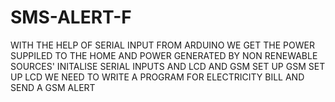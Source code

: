 # SMS-ALERT-F
WITH THE HELP OF SERIAL INPUT FROM ARDUINO WE GET THE POWER SUPPILED TO THE HOME AND POWER GENERATED BY NON RENEWABLE SOURCES'
INITALISE SERIAL INPUTS AND LCD AND GSM
SET UP GSM
SET UP LCD
WE NEED TO WRITE A PROGRAM FOR ELECTRICITY BILL
AND SEND A GSM ALERT

